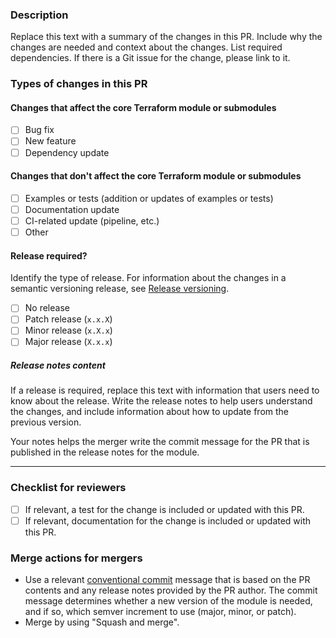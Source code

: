 ### Description

Replace this text with a summary of the changes in this PR. Include why the changes are needed and context about the changes. List required dependencies. If there is a Git issue for the change, please link to it.

### Types of changes in this PR

#### Changes that affect the core Terraform module or submodules
- [ ] Bug fix
- [ ] New feature
- [ ] Dependency update

#### Changes that don't affect the core Terraform module or submodules
- [ ] Examples or tests (addition or updates of examples or tests)
- [ ] Documentation update
- [ ] CI-related update (pipeline, etc.)
- [ ] Other

#### Release required?
Identify the type of release. For information about the changes in a semantic versioning release, see [Release versioning](https://terraform-ibm-modules.github.io/documentation/#/versioning).

- [ ] No release
- [ ] Patch release (`x.x.X`)
- [ ] Minor release (`x.X.x`)
- [ ] Major release (`X.x.x`)

##### Release notes content

If a release is required, replace this text with information that users need to know about the release. Write the release notes to help users understand the changes, and include information about how to update from the previous version. 

Your notes helps the merger write the commit message for the PR that is published in the release notes for the module.

---

### Checklist for reviewers

- [ ] If relevant, a test for the change is included or updated with this PR.
- [ ] If relevant, documentation for the change is included or updated with this PR.

### Merge actions for mergers

- Use a relevant [conventional commit](https://www.conventionalcommits.org/) message that is based on the PR contents and any release notes provided by the PR author. The commit message determines whether a new version of the module is needed, and if so, which semver increment to use (major, minor, or patch).
- Merge by using "Squash and merge".
